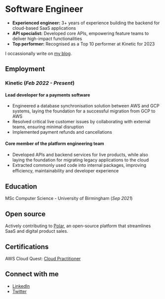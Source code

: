 # Software Engineer

- **Experienced engineer:** 3+ years of experience building the backend for cloud-based SaaS applications
- **API specialist:** Developed core APIs, empowering feature teams to deliver high-impact functionalities
- **Top performer:** Recognised as a Top 10 performer at Kinetic for 2023

I occassionally write on [my blog](https://www.thecodingpalace.com).

## Employment

### Kinetic (_Feb 2022 - Present_)

#### Lead developer for a payments software

- Engineered a database synchronisation solution between AWS and GCP systems, laying the foundation for a
successful migration from GCP to AWS
- Resolved critical live customer issues by collaborating with external teams, ensuring minimal disruption
- Implemented payment refunds and cancellations

#### Core member of the platform engineering team

- Developed APIs and backend services for live products, while also laying the foundation for migrating legacy applications to the cloud
- Extracted commonly used code into internal packages, improving eﬃciency,
maintainability and developer experience

## Education

MSc Computer Science - University of Birmingham (_Sep 2021_)

## Open source

Actively contributing to [Polar](https://github.com/polarsource/polar/pulls?q=is%3Apr+author%3Amagarpratik), an open-source platform that streamlines SaaS and digital product sales.

## Certifications

AWS Cloud Quest: [Cloud Practitioner](https://www.credly.com/badges/fb2ceee8-a844-4abb-9622-db0eb48220c4/public_url)

## Connect with me

- [LinkedIn](https://www.linkedin.com/in/magarpratik)
- [Twitter](https://x.com/magarpratik_)
